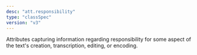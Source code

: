 ```yaml
---
desc: "att.responsibility"
type: "classSpec"
version: "v3"
---
```


Attributes capturing information regarding responsibility for some aspect of the text's
creation, transcription, editing, or encoding.